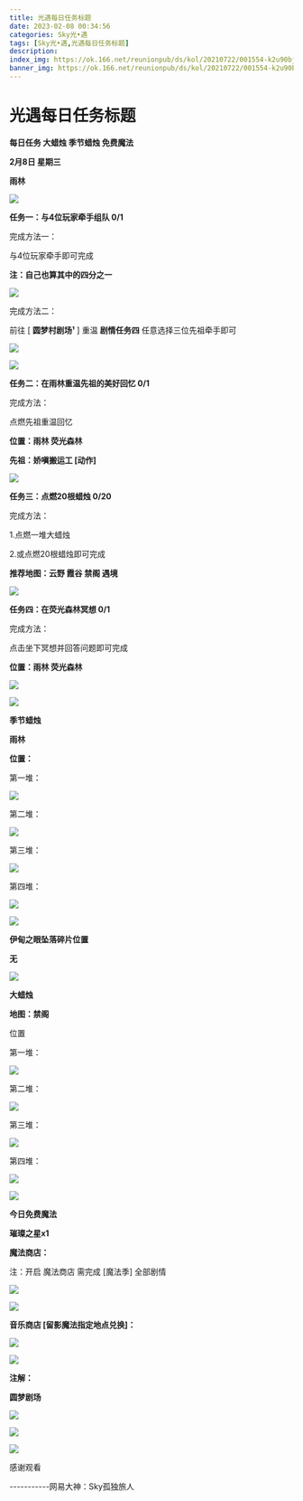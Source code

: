 ```yaml
---
title: 光遇每日任务标题
date: 2023-02-08 00:34:56
categories: Sky光•遇
tags: [Sky光•遇,光遇每日任务标题]
description: 
index_img: https://ok.166.net/reunionpub/ds/kol/20210722/001554-k2u90bj7ay.png?imageView&thumbnail=600x0&type=jpg
banner_img: https://ok.166.net/reunionpub/ds/kol/20210722/001554-k2u90bj7ay.png?imageView&thumbnail=600x0&type=jpg
---
```

# 光遇每日任务标题
**每日任务 大蜡烛 季节蜡烛 免费魔法**

 **2月8日 星期三**

 **雨林**

![](https://img.166.net/reunionpub/ds/kol/20230208/001916-wyf8qs1k6g.jpeg)

 **任务一：与4位玩家牵手组队 0/1**

完成方法一：

与4位玩家牵手即可完成

 **注：自己也算其中的四分之一**

![](https://img.166.net/reunionpub/ds/kol/20230208/000424-vth26spsbo.jpg)

完成方法二：

前往 [ **圆梦村剧场¹** ] 重温 **剧情任务四**  任意选择三位先祖牵手即可

![](https://img.166.net/reunionpub/ds/kol/20230208/000455-2cryhugep8.png)

![](https://img.166.net/reunionpub/ds/kol/20230208/000511-to8sa41cwi.jpeg)

 **任务二：在雨林重温先祖的美好回忆 0/1**

完成方法：

点燃先祖重温回忆

 **位置：雨林 荧光森林**

 **先祖：娇嗔搬运工 [动作]**

![](https://img.166.net/reunionpub/ds/kol/20230208/001354-l3fbm8rpyq.jpeg)

 **任务三：点燃20根蜡烛 0/20**

完成方法：

1.点燃一堆大蜡烛

2.或点燃20根蜡烛即可完成

 **推荐地图：云野 霞谷 禁阁 遇境**

![](https://img.166.net/reunionpub/ds/kol/20230208/000555-m7ev9w5krn.jpg)

 **任务四：在荧光森林冥想 0/1**

完成方法：

点击坐下冥想并回答问题即可完成

 **位置：雨林 荧光森林**

![](https://img.166.net/reunionpub/ds/kol/20230208/000617-v6sbizspj1.jpg)

![](https://img.166.net/reunionpub/ds/kol/20221018/100256-wzutnocka0.png)

 **季节蜡烛**

 **雨林**

 **位置：**

第一堆：

![](https://img.166.net/reunionpub/ds/kol/20230208/000927-ais9r23sj1.jpeg)

第二堆：

![](https://img.166.net/reunionpub/ds/kol/20230208/000936-r6ynb82s5k.jpeg)

第三堆：

![](https://img.166.net/reunionpub/ds/kol/20230208/000944-e8r03s2fst.jpeg)

第四堆：

![](https://img.166.net/reunionpub/ds/kol/20230208/000952-m4uhgwpq29.jpeg)

![](https://img.166.net/reunionpub/ds/kol/20221130/005912-5mvshq9nf3.png)

 **伊甸之眼坠落碎片位置**

 **无**

![](https://img.166.net/reunionpub/ds/kol/20221018/100256-wzutnocka0.png)

 **大蜡烛**

 **地图：禁阁**

位置

第一堆：

![](https://img.166.net/reunionpub/ds/kol/20230208/000815-nbs9kfs07a.jpeg)

第二堆：

![](https://img.166.net/reunionpub/ds/kol/20230208/000825-algj6vfsu1.jpeg)

第三堆：

![](https://img.166.net/reunionpub/ds/kol/20230208/000833-6ktamrc7zs.jpeg)

第四堆：

![](https://img.166.net/reunionpub/ds/kol/20230208/000845-mpsdwk8f3v.jpeg)

![](https://img.166.net/reunionpub/ds/kol/20221018/100256-wzutnocka0.png)

 **今日免费魔法**

 **璀璨之星x1**

 **魔法商店：**

注：开启 魔法商店 需完成 [魔法季] 全部剧情

![](https://img.166.net/reunionpub/ds/kol/20221018/100559-oibznvdtus.png)

![](https://img.166.net/reunionpub/ds/kol/20230208/001046-fw7bu8s9yd.jpeg)

 **音乐商店 [留影魔法指定地点兑换]：**

![](https://img.166.net/reunionpub/ds/kol/20230206/001230-f6qupk0szc.png)

 **![](https://img.166.net/reunionpub/ds/kol/20221018/100256-wzutnocka0.png)**

 **注解：**

 **圆梦剧场**

![](https://img.166.net/reunionpub/ds/kol/20230208/001148-ygjkc5vhpb.jpeg)

![](https://img.166.net/reunionpub/ds/kol/20230208/001156-oi0mlcsudz.jpeg)

 **![](https://img.166.net/reunionpub/ds/kol/20221018/100256-wzutnocka0.png)**

感谢观看

\-----------网易大神：Sky孤独旅人

